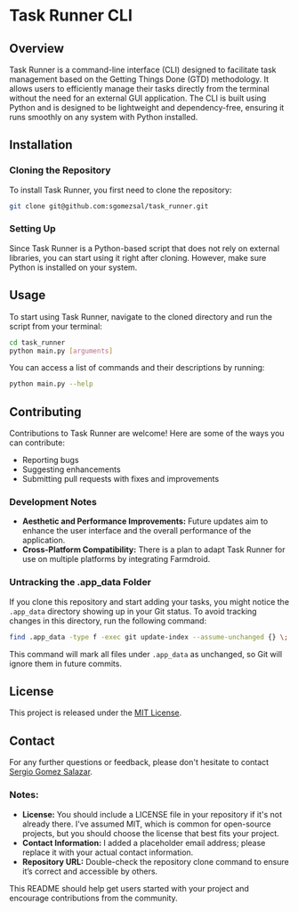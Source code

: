 # Task Runner CLI

## Overview
Task Runner is a command-line interface (CLI) designed to facilitate task management based on the Getting Things Done (GTD) methodology. It allows users to efficiently manage their tasks directly from the terminal without the need for an external GUI application. The CLI is built using Python and is designed to be lightweight and dependency-free, ensuring it runs smoothly on any system with Python installed.

## Installation

### Cloning the Repository
To install Task Runner, you first need to clone the repository:
```bash
git clone git@github.com:sgomezsal/task_runner.git
```

### Setting Up
Since Task Runner is a Python-based script that does not rely on external libraries, you can start using it right after cloning. However, make sure Python is installed on your system.

## Usage
To start using Task Runner, navigate to the cloned directory and run the script from your terminal:
```bash
cd task_runner
python main.py [arguments]
```

You can access a list of commands and their descriptions by running:
```bash
python main.py --help
```

## Contributing
Contributions to Task Runner are welcome! Here are some of the ways you can contribute:
- Reporting bugs
- Suggesting enhancements
- Submitting pull requests with fixes and improvements

### Development Notes
- **Aesthetic and Performance Improvements:** Future updates aim to enhance the user interface and the overall performance of the application.
- **Cross-Platform Compatibility:** There is a plan to adapt Task Runner for use on multiple platforms by integrating Farmdroid.

### Untracking the .app_data Folder
If you clone this repository and start adding your tasks, you might notice the `.app_data` directory showing up in your Git status. To avoid tracking changes in this directory, run the following command:
```bash
find .app_data -type f -exec git update-index --assume-unchanged {} \;
```
This command will mark all files under `.app_data` as unchanged, so Git will ignore them in future commits.

## License
This project is released under the [MIT License](LICENSE).

## Contact
For any further questions or feedback, please don't hesitate to contact [Sergio Gomez Salazar](mailto:sgomez@example.com).

### Notes:
- **License:** You should include a LICENSE file in your repository if it's not already there. I've assumed MIT, which is common for open-source projects, but you should choose the license that best fits your project.
- **Contact Information:** I added a placeholder email address; please replace it with your actual contact information.
- **Repository URL:** Double-check the repository clone command to ensure it’s correct and accessible by others.
  
This README should help get users started with your project and encourage contributions from the community.
